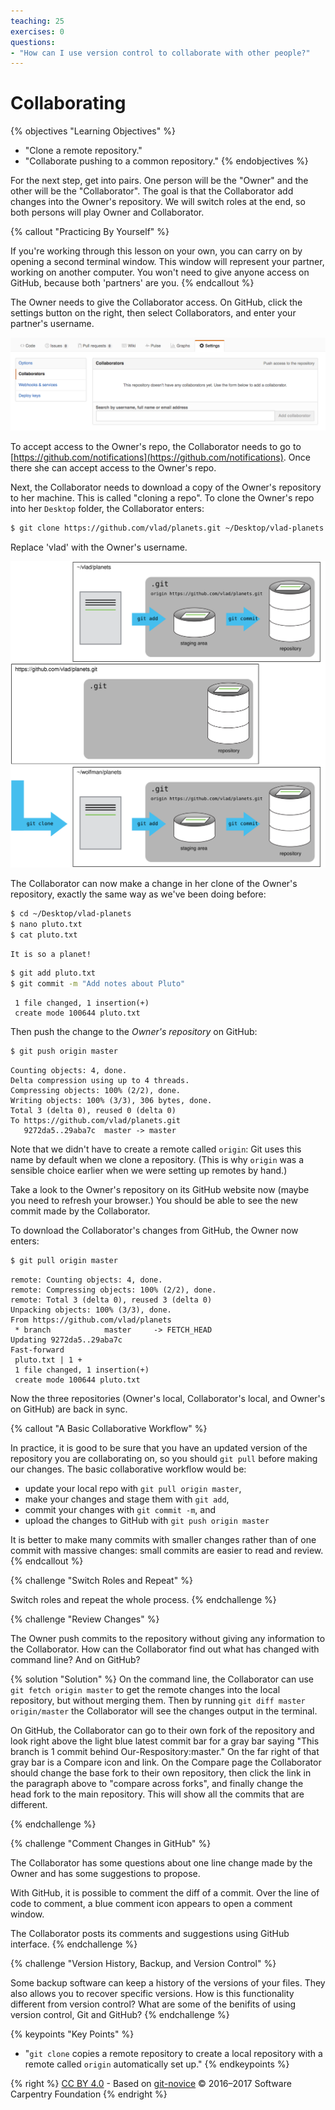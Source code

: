 ```yaml
---
teaching: 25
exercises: 0
questions:
- "How can I use version control to collaborate with other people?"
---
```

# Collaborating

{% objectives "Learning Objectives" %}
- "Clone a remote repository."
- "Collaborate pushing to a common repository."
{% endobjectives %}

For the next step, get into pairs.  One person will be the "Owner" and the other
will be the "Collaborator". The goal is that the Collaborator add changes into
the Owner's repository. We will switch roles at the end, so both persons will
play Owner and Collaborator.

{% callout "Practicing By Yourself" %}

If you're working through this lesson on your own, you can carry on by opening
a second terminal window.
This window will represent your partner, working on another computer. You
won't need to give anyone access on GitHub, because both 'partners' are you.
{% endcallout %}

The Owner needs to give the Collaborator access.
On GitHub, click the settings button on the right,
then select Collaborators, and enter your partner's username.

![Adding Collaborators on GitHub](fig/github-add-collaborators.png)

To accept access to the Owner's repo, the Collaborator
needs to go to [https://github.com/notifications](https://github.com/notifications).
Once there she can accept access to the Owner's repo.

Next, the Collaborator needs to download a copy of the Owner's repository to her
 machine. This is called "cloning a repo". To clone the Owner's repo into
her `Desktop` folder, the Collaborator enters:

```bash
$ git clone https://github.com/vlad/planets.git ~/Desktop/vlad-planets
```

Replace 'vlad' with the Owner's username.

![After Creating Clone of Repository](fig/github-collaboration.svg)

The Collaborator can now make a change in her clone of the Owner's repository,
exactly the same way as we've been doing before:

```bash
$ cd ~/Desktop/vlad-planets
$ nano pluto.txt
$ cat pluto.txt
```

```
It is so a planet!
```

```bash
$ git add pluto.txt
$ git commit -m "Add notes about Pluto"
```

```
 1 file changed, 1 insertion(+)
 create mode 100644 pluto.txt
```

Then push the change to the *Owner's repository* on GitHub:

```bash
$ git push origin master
```

```
Counting objects: 4, done.
Delta compression using up to 4 threads.
Compressing objects: 100% (2/2), done.
Writing objects: 100% (3/3), 306 bytes, done.
Total 3 (delta 0), reused 0 (delta 0)
To https://github.com/vlad/planets.git
   9272da5..29aba7c  master -> master
```

Note that we didn't have to create a remote called `origin`: Git uses this
name by default when we clone a repository.  (This is why `origin` was a
sensible choice earlier when we were setting up remotes by hand.)

Take a look to the Owner's repository on its GitHub website now (maybe you need
to refresh your browser.) You should be able to see the new commit made by the
Collaborator.

To download the Collaborator's changes from GitHub, the Owner now enters:

```bash
$ git pull origin master
```

```
remote: Counting objects: 4, done.
remote: Compressing objects: 100% (2/2), done.
remote: Total 3 (delta 0), reused 3 (delta 0)
Unpacking objects: 100% (3/3), done.
From https://github.com/vlad/planets
 * branch            master     -> FETCH_HEAD
Updating 9272da5..29aba7c
Fast-forward
 pluto.txt | 1 +
 1 file changed, 1 insertion(+)
 create mode 100644 pluto.txt
```

Now the three repositories (Owner's local, Collaborator's local, and Owner's on
GitHub) are back in sync.

{% callout "A Basic Collaborative Workflow" %}

In practice, it is good to be sure that you have an updated version of the
repository you are collaborating on, so you should `git pull` before making
our changes. The basic collaborative workflow would be:

* update your local repo with `git pull origin master`,
* make your changes and stage them with `git add`,
* commit your changes with `git commit -m`, and
* upload the changes to GitHub with `git push origin master`

It is better to make many commits with smaller changes rather than
of one commit with massive changes: small commits are easier to
read and review.
{% endcallout %}

{% challenge "Switch Roles and Repeat" %}

Switch roles and repeat the whole process.
{% endchallenge %}

{% challenge "Review Changes" %}

The Owner push commits to the repository without giving any information
to the Collaborator. How can the Collaborator find out what has changed with
command line? And on GitHub?

{% solution "Solution" %}
On the command line, the Collaborator can use ```git fetch origin master```
to get the remote changes into the local repository, but without merging
them. Then by running ```git diff master origin/master``` the Collaborator
will see the changes output in the terminal.

On GitHub, the Collaborator can go to their own fork of the repository and
look right above the light blue latest commit bar for a gray bar saying
"This branch is 1 commit behind Our-Respository:master." On the far right of
that gray bar is a Compare icon and link. On the Compare page the
Collaborator should change the base fork to their own repository, then click
the link in the paragraph above to "compare across forks", and finally
change the head fork to the main repository. This will show all the commits
that are different.

{% endchallenge %}

{% challenge "Comment Changes in GitHub" %}

The Collaborator has some questions about one line change made by the Owner and
has some suggestions to propose.

With GitHub, it is possible to comment the diff of a commit. Over the line of
code to comment, a blue comment icon appears to open a comment window.

The Collaborator posts its comments and suggestions using GitHub interface.
{% endchallenge %}

{% challenge "Version History, Backup, and Version Control" %}

Some backup software can keep a history of the versions of your files. They also
allows you to recover specific versions. How is this functionality different from version control?
What are some of the benifits of using version control, Git and GitHub?
{% endchallenge %}


{% keypoints "Key Points" %}
- "`git clone` copies a remote repository to create a local repository with a remote called `origin` automatically set up."
{% endkeypoints %}

{% right %} [CC BY 4.0](https://creativecommons.org/licenses/by/4.0/legalcode) - Based on [git-novice](https://github.com/swcarpentry/git-novice) © 2016–2017 Software Carpentry Foundation {% endright %}
